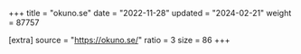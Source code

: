 +++
title = "okuno.se"
date = "2022-11-28"
updated = "2024-02-21"
weight = 87757

[extra]
source = "https://okuno.se/"
ratio = 3
size = 86
+++
